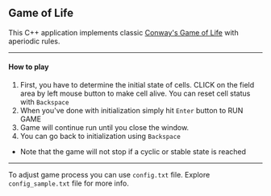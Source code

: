 ## Game of Life
This C++ application implements classic [Conway's Game of Life](https://en.wikipedia.org/wiki/Conway%27s_Game_of_Life) with aperiodic rules.

---
#### How to play

1. First, you have to determine the initial state of cells. CLICK on the field area by left mouse button to make cell alive. You can reset cell status with `Backspace`
2. When you've done with initialization simply hit `Enter` button to RUN GAME
3. Game will continue run until you close the window.
4. You can go back to initialization using `Backspace`
* Note that the game will not stop if a cyclic or stable state is reached

---
To adjust game process you can use `config.txt` file.
Explore `config_sample.txt` file for more info.
